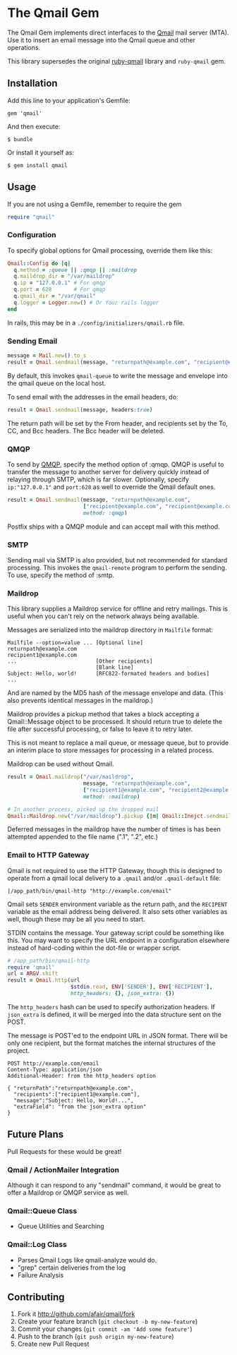 # The Qmail Gem

The Qmail Gem
implements direct interfaces to the
[Qmail](http://qmail.org) mail server (MTA).
Use it to insert an email message into the Qmail queue and other
operations.

This library supersedes the original [ruby-qmail](https://github.com/afair/ruby-qmail])
library and `ruby-qmail` gem.

## Installation

Add this line to your application's Gemfile:

    gem 'qmail'

And then execute:

    $ bundle

Or install it yourself as:

    $ gem install qmail

## Usage

If you are not using a Gemfile, remember to require the gem

```ruby
require "qmail"
```

### Configuration

To specify global options for Qmail processing, override them like this:

```ruby
Qmail::Config do |q|
  q.method = :queue || :qmqp || :maildrop
  q.maildrop_dir = "/var/maildrop"
  q.ip = "127.0.0.1" # For qmqp
  q.port = 628       # For qmqp
  q.qmail_dir = "/var/qmail"
  q.logger = Logger.new() # Or Your rails logger
end
```

In rails, this may be in a `./config/initializers/qmail.rb` file.

### Sending Email

```ruby
message = Mail.new().to_s
result = Qmail.sendmail(message, "returnpath@example.com", "recipient@example.com")
```

By default, this invokes `qmail-queue` to write the message and envelope into the
qmail queue on the local host.

To send email with the addresses in the email headers, do:

```ruby
result = Qmail.sendmail(message, headers:true)
```

The return path will be set by the From header, and recipients set by the To,
CC, and Bcc headers. The Bcc header will be deleted.

### QMQP

To send by [QMQP](http://cr.yp.to/proto/qmqp.html),
specify the method option of :qmqp. QMQP is
useful to transfer the message to another server for delivery quickly instead of
relaying through SMTP, which is far slower. Optionally, specify  `ip:"127.0.0.1"`
and `port:628` as well to override the Qmail default ones.

```ruby
result = Qmail.sendmail(message, "returnpath@example.com",
                        ["recipient@example.com", "recipient@example.com"],
                        method: :qmqp)
```

Postfix ships with a QMQP module and can accept mail with this method.

### SMTP

Sending mail via SMTP is also provided, but not recommended for standard processing.
This invokes the `qmail-remote` program to perform the sending. To use, specify
the method of :smtp.

### Maildrop

This library supplies a Maildrop service for offline and retry mailings. This is
useful when you can't rely on the network always being available.

Messages are serialized into the maildrop directory in `Mailfile` format:

```
Mailfile --option=value ... [Optional line]
returnpath@example.com
recipient1@example.com
...                         [Other recipients]
                            [Blank line]
Subject: Hello, world!      [RFC822-formated headers and bodies]
...
```

And are named by the MD5 hash of the message envelope and data. (This also prevents
identical messages in the maildrop.)

Maildrop provides a pickup method that takes a block accepting a Qmail::Message
object to be processed. It should return true to delete the file after successful
processing, or false to leave it to retry later.

This is not meant to replace a mail queue, or message queue, but to provide an
interim place to store messages for processing in a related process.

Maildrop can be used without Qmail.

```ruby
result = Qmail.maildrop("/var/maildrop",
                        message, "returnpath@example.com",
                        ["recipient1@example.com", "recipient2@example.com"],
                        method: :maildrop)

# In another process, picked up the dropped mail
Qmail::Maildrop.new("/var/maildrop").pickup {|m| Qmail::Inejct.sendmail(m) }
```

Deferred messages in the maildrop have the number of times is has been attempted
appended to the file name (".1", ".2", etc.)

### Email to HTTP Gateway

Qmail is not required to use the HTTP Gateway, though this is designed to
operate from a qmail local delivery to a `.qmail` and/or `.qmail-default` file:

```
|/app_path/bin/qmail-http "http://example.com/email"
```

Qmail sets `SENDER` environment variable as the return path, and the `RECIPENT`
variable as the email address being delivered. It also sets other variables as
well, though these may be all you need to start.

STDIN contains the message. Your gateway script could be something like this.
You may want to specify the URL endpoint in a configuration elsewhere instead
of hard-coding within the dot-file or wrapper script.

```ruby
# /app_path/bin/qmail-http
require 'qmail'
url = ARGV.shift
result = Qmail.http(url
                    $stdin.read, ENV['SENDER'], ENV['RECIPIENT'],
                    http_headers: {}, json_extra: {})
```

The `http_headers` hash can be used to specify authorization headers. If `json_extra`
is defined, it will be merged into the data structure sent on the POST.

The message is POST'ed to the endpoint URL in JSON format. There will be only one
recipient, but the format matches the internal structures of the project.

```
POST http://example.com/email
Content-Type: application/json
Additional-Header: from the http_headers option

{ "returnPath":"returnpath@example.com",
  "recipients":["recipient1@example.com"],
  "message":"Subject: Hello, World!...",
  "extraField": "from the json_extra option"
}
```

## Future Plans

Pull Requests for these would be great!

### Qmail / ActionMailer Integration

Although it can respond to any "sendmail" command, it would be great to
offer a Maildrop or QMQP service as well.

### Qmail::Queue Class

* Queue Utilities and Searching

### Qmail::Log Class

* Parses Qmail Logs like qmail-analyze would do. 
* "grep" certain deliveries from the log
* Failure Analysis




## Contributing

1. Fork it http://github.com/afair/qmail/fork
2. Create your feature branch (`git checkout -b my-new-feature`)
3. Commit your changes (`git commit -am 'Add some feature'`)
4. Push to the branch (`git push origin my-new-feature`)
5. Create new Pull Request
